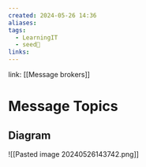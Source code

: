 ```yaml
---
created: 2024-05-26 14:36
aliases: 
tags:
  - LearningIT
  - seed🌱
links:
---
```


link: [[Message brokers]]

# Message Topics

## Diagram
![[Pasted image 20240526143742.png]]